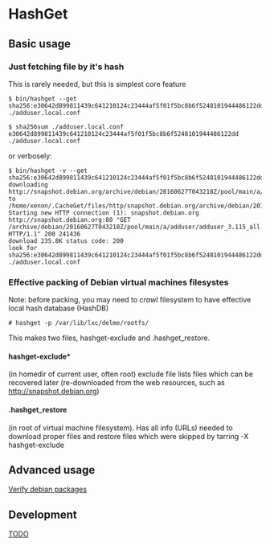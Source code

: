 # HashGet

## Basic usage

### Just fetching file by it's hash

This is rarely needed, but this is simplest core feature 
~~~
$ bin/hashget --get sha256:e30642d899811439c641210124c23444af5f01f5bc8b6f5248101944486122dd
./adduser.local.conf

$ sha256sum ./adduser.local.conf 
e30642d899811439c641210124c23444af5f01f5bc8b6f5248101944486122dd  ./adduser.local.conf
~~~

or verbosely:

~~~
$ bin/hashget -v --get sha256:e30642d899811439c641210124c23444af5f01f5bc8b6f5248101944486122dd
downloading http://snapshot.debian.org/archive/debian/20160627T043218Z/pool/main/a/adduser/adduser_3.115_all.deb to /home/xenon/.CacheGet/files/http/snapshot.debian.org/archive/debian/20160627T043218Z/pool/main/a/adduser/adduser_3.115_all.deb
Starting new HTTP connection (1): snapshot.debian.org
http://snapshot.debian.org:80 "GET /archive/debian/20160627T043218Z/pool/main/a/adduser/adduser_3.115_all.deb HTTP/1.1" 200 241436
download 235.8K status code: 200
look for sha256:e30642d899811439c641210124c23444af5f01f5bc8b6f5248101944486122dd
./adduser.local.conf
~~~

### Effective packing of Debian virtual machines filesystes

Note: before packing, you may need to *crawl* filesystem to have effective local hash database (HashDB)
~~~
# hashget -p /var/lib/lxc/delme/rootfs/
~~~
This makes two files, hashget-exclude and .hashget_restore.

#### hashget-exclude*
(in homedir of current user, often root)
exclude file lists files which can be recovered later (re-downloaded from the web resources, such as http://snapshot.debian.org)

#### .hashget_restore 
(in root of virtual machine filesystem). Has all info (URLs) needed to download proper files and restore files which were skipped by tarring -X hashget-exclude


## Advanced usage
[Verify debian packages](debverify)

## Development
[TODO](TODO)